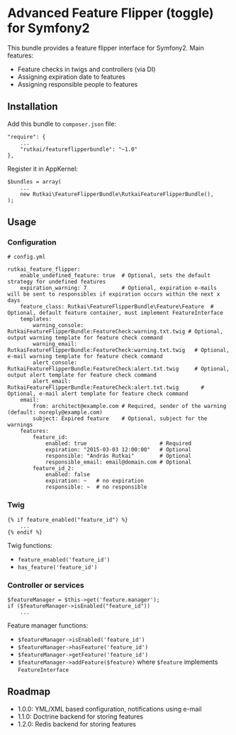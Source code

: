 Advanced Feature Flipper (toggle) for Symfony2
==============================================

This bundle provides a feature flipper interface for Symfony2. Main features:

- Feature checks in twigs and controllers (via DI)
- Assigning expiration date to features
- Assigning responsible people to features

Installation
------------

Add this bundle to `composer.json` file:

    "require": {
        ...
        "rutkai/featureflipperbundle": "~1.0"
    },

Register it in AppKernel:

    $bundles = array(
        ...
        new Rutkai\FeatureFlipperBundle\RutkaiFeatureFlipperBundle(),
    );

Usage
-----

### Configuration

    # config.yml
    
    rutkai_feature_flipper:
        enable_undefined_feature: true  # Optional, sets the default strategy for undefined features
        expiration_warning: 7           # Optional, expiration e-mails will be sent to responsibles if expiration occurs within the next x days
        feature_class: Rutkai\FeatureFlipperBundle\Feature\Feature  # Optional, default feature container, must implement FeatureInterface
        templates:
            warning_console: RutkaiFeatureFlipperBundle:FeatureCheck:warning.txt.twig # Optional, output warning template for feature check command
            warning_email: RutkaiFeatureFlipperBundle:FeatureCheck:warning.txt.twig   # Optional, e-mail warning template for feature check command
            alert_console: RutkaiFeatureFlipperBundle:FeatureCheck:alert.txt.twig     # Optional, output alert template for feature check command
            alert_email: RutkaiFeatureFlipperBundle:FeatureCheck:alert.txt.twig       # Optional, e-mail alert template for feature check command
        email:
            from: architect@example.com # Required, sender of the warning (default: noreply@example.com)
            subject: Expired feature    # Optional, subject for the warnings
        features:
            feature_id:
                enabled: true                       # Required
                expiration: "2015-03-03 12:00:00"   # Optional
                responsible: "András Rutkai"        # Optional
                responsible_email: email@domain.com # Optional
            feature_id_2:
                enabled: false
                expiration: ~   # no expiration
                responsible: ~  # no responsible

### Twig

    {% if feature_enabled("feature_id") %}
        ...
    {% endif %}

Twig functions:

* `feature_enabled('feature_id')`
* `has_feature('feature_id')`
    
### Controller or services

    $featureManager = $this->get('feature.manager');
    if ($featureManager->isEnabled("feature_id"))
        ...

Feature manager functions:

* `$featureManager->isEnabled('feature_id')`
* `$featureManager->hasFeature('feature_id')`
* `$featureManager->getFeature('feature_id')`
* `$featureManager->addFeature($feature)` where `$feature` implements `FeatureInterface` 

Roadmap
-------

* 1.0.0: YML/XML based configuration, notifications using e-mail
* 1.1.0: Doctrine backend for storing features
* 1.2.0: Redis backend for storing features